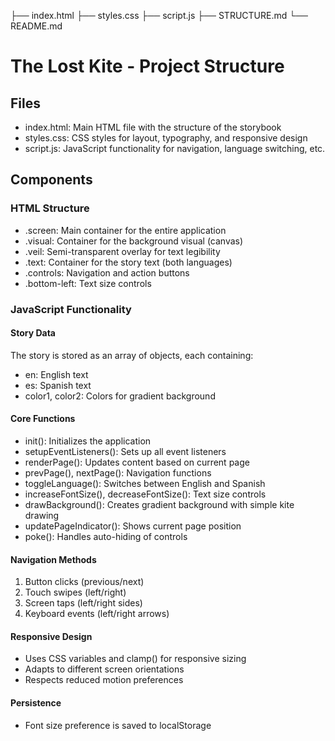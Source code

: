 ├── index.html
├── styles.css
├── script.js
├── STRUCTURE.md
└── README.md


# The Lost Kite - Project Structure

## Files
- index.html: Main HTML file with the structure of the storybook
- styles.css: CSS styles for layout, typography, and responsive design
- script.js: JavaScript functionality for navigation, language switching, etc.

## Components

### HTML Structure
- .screen: Main container for the entire application
- .visual: Container for the background visual (canvas)
- .veil: Semi-transparent overlay for text legibility
- .text: Container for the story text (both languages)
- .controls: Navigation and action buttons
- .bottom-left: Text size controls

### JavaScript Functionality

#### Story Data
The story is stored as an array of objects, each containing:
- en: English text
- es: Spanish text
- color1, color2: Colors for gradient background

#### Core Functions
- init(): Initializes the application
- setupEventListeners(): Sets up all event listeners
- renderPage(): Updates content based on current page
- prevPage(), nextPage(): Navigation functions
- toggleLanguage(): Switches between English and Spanish
- increaseFontSize(), decreaseFontSize(): Text size controls
- drawBackground(): Creates gradient background with simple kite drawing
- updatePageIndicator(): Shows current page position
- poke(): Handles auto-hiding of controls

#### Navigation Methods
1. Button clicks (previous/next)
2. Touch swipes (left/right)
3. Screen taps (left/right sides)
4. Keyboard events (left/right arrows)

#### Responsive Design
- Uses CSS variables and clamp() for responsive sizing
- Adapts to different screen orientations
- Respects reduced motion preferences

#### Persistence
- Font size preference is saved to localStorage
